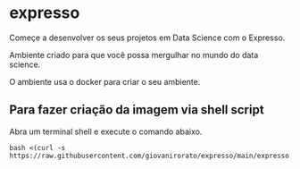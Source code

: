 # expresso

Começe a desenvolver os seus projetos em Data Science com o Expresso.

Ambiente criado para que você possa mergulhar no mundo do data science.

O ambiente usa o docker para criar o seu ambiente.

## Para fazer criação da imagem via shell script

Abra um terminal shell e execute o comando abaixo.

<!--
Link curto

    bash <(curl -s https://url.gratis/aL32E)
-->

    bash <(curl -s https://raw.githubusercontent.com/giovanirorato/expresso/main/expresso.sh)
